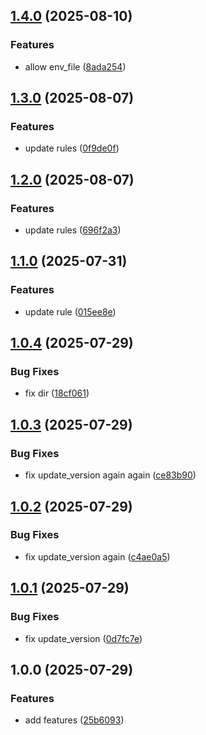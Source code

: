 ## [1.4.0](https://github.com/sleeping-in-bed/cur_rules/compare/v1.3.0...v1.4.0) (2025-08-10)

### Features

* allow env_file ([8ada254](https://github.com/sleeping-in-bed/cur_rules/commit/8ada25436ad16f3366815b0ea37c3b8940365c20))

## [1.3.0](https://github.com/sleeping-in-bed/cur_rules/compare/v1.2.0...v1.3.0) (2025-08-07)

### Features

* update rules ([0f9de0f](https://github.com/sleeping-in-bed/cur_rules/commit/0f9de0fd612f4bd7df5f39e61376796e9f5ce137))

## [1.2.0](https://github.com/sleeping-in-bed/cur_rules/compare/v1.1.0...v1.2.0) (2025-08-07)

### Features

* update rules ([696f2a3](https://github.com/sleeping-in-bed/cur_rules/commit/696f2a3cee4d89bfc11e549dc57bb5e1953d3065))

## [1.1.0](https://github.com/sleeping-in-bed/cur_rules/compare/v1.0.4...v1.1.0) (2025-07-31)

### Features

* update rule ([015ee8e](https://github.com/sleeping-in-bed/cur_rules/commit/015ee8e1a30aa8a535d9859e3e18e479d23621c0))

## [1.0.4](https://github.com/sleeping-in-bed/cur_rules/compare/v1.0.3...v1.0.4) (2025-07-29)

### Bug Fixes

* fix dir ([18cf061](https://github.com/sleeping-in-bed/cur_rules/commit/18cf0617ced62eac50c70eced879a22d173df615))

## [1.0.3](https://github.com/sleeping-in-bed/cur_rules/compare/v1.0.2...v1.0.3) (2025-07-29)

### Bug Fixes

* fix update_version again again ([ce83b90](https://github.com/sleeping-in-bed/cur_rules/commit/ce83b90cee81cc242076790cbb2d7534f66b8b2c))

## [1.0.2](https://github.com/sleeping-in-bed/cur_rules/compare/v1.0.1...v1.0.2) (2025-07-29)

### Bug Fixes

* fix update_version again ([c4ae0a5](https://github.com/sleeping-in-bed/cur_rules/commit/c4ae0a57d9e555092c3041f11a8f9bb208b43a71))

## [1.0.1](https://github.com/sleeping-in-bed/cur_rules/compare/v1.0.0...v1.0.1) (2025-07-29)

### Bug Fixes

* fix update_version ([0d7fc7e](https://github.com/sleeping-in-bed/cur_rules/commit/0d7fc7e79432f1da553bda4aa382dadcba9bffb6))

## 1.0.0 (2025-07-29)

### Features

* add features ([25b6093](https://github.com/sleeping-in-bed/cur_rules/commit/25b6093d330a7bf5e15bf18e69859d9c61db3512))
